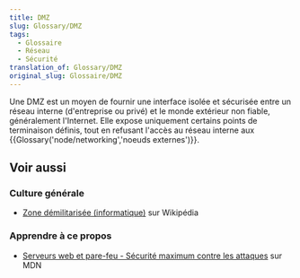 ```yaml
---
title: DMZ
slug: Glossary/DMZ
tags:
  - Glossaire
  - Réseau
  - Sécurité
translation_of: Glossary/DMZ
original_slug: Glossaire/DMZ
---
```


Une DMZ est un moyen de fournir une interface isolée et sécurisée entre un réseau interne (d'entreprise ou privé) et le monde extérieur non fiable, généralement l'Internet. Elle expose uniquement certains points de terminaison définis, tout en refusant l'accès au réseau interne aux {{Glossary('node/networking','noeuds externes')}}.

## Voir aussi

### Culture générale

- [Zone démilitarisée (informatique)](https://fr.wikipedia.org/wiki/Zone_d%C3%A9militaris%C3%A9e_(informatique)) sur Wikipédia

### Apprendre à ce propos

- [Serveurs web et pare-feu - Sécurité maximum contre les attaques](/fr/Apprendre/website) sur MDN
